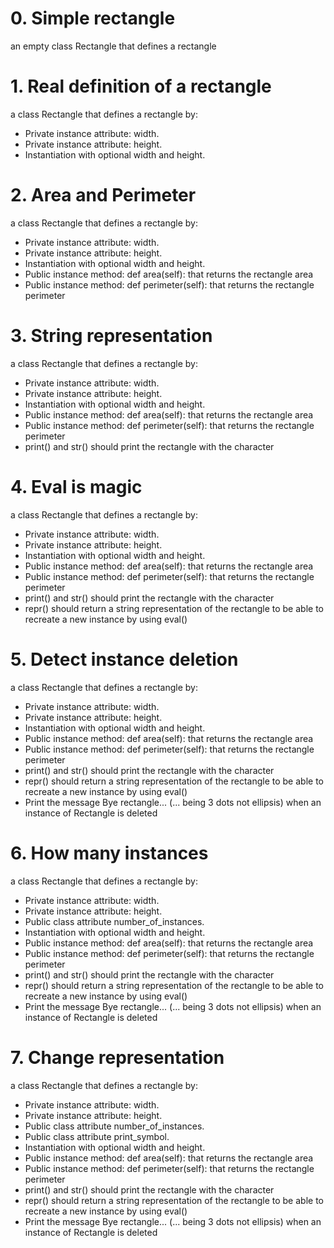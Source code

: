 # 0. Simple rectangle
an empty class Rectangle that defines a rectangle
# 1. Real definition of a rectangle
a class Rectangle that defines a rectangle by:
 * Private instance attribute: width.
 * Private instance attribute: height.
 * Instantiation with optional width and height.
# 2. Area and Perimeter
a class Rectangle that defines a rectangle by:
 * Private instance attribute: width.
 * Private instance attribute: height.
 * Instantiation with optional width and height.
 * Public instance method: def area(self): that returns the rectangle area
 * Public instance method: def perimeter(self): that returns the rectangle perimeter
# 3. String representation
a class Rectangle that defines a rectangle by:
 * Private instance attribute: width.
 * Private instance attribute: height.
 * Instantiation with optional width and height.
 * Public instance method: def area(self): that returns the rectangle area
 * Public instance method: def perimeter(self): that returns the rectangle perimeter
 * print() and str() should print the rectangle with the character
 # 4. Eval is magic
 a class Rectangle that defines a rectangle by:
 * Private instance attribute: width.
 * Private instance attribute: height.
 * Instantiation with optional width and height.
 * Public instance method: def area(self): that returns the rectangle area
 * Public instance method: def perimeter(self): that returns the rectangle perimeter
 * print() and str() should print the rectangle with the character
 * repr() should return a string representation of the rectangle to be able to recreate a new instance by using eval()
 # 5. Detect instance deletion
 a class Rectangle that defines a rectangle by:
 * Private instance attribute: width.
 * Private instance attribute: height.
 * Instantiation with optional width and height.
 * Public instance method: def area(self): that returns the rectangle area
 * Public instance method: def perimeter(self): that returns the rectangle perimeter
 * print() and str() should print the rectangle with the character
 * repr() should return a string representation of the rectangle to be able to recreate a new instance by using eval()
 * Print the message Bye rectangle... (... being 3 dots not ellipsis) when an instance of Rectangle is deleted
 # 6. How many instances
 a class Rectangle that defines a rectangle by:
 * Private instance attribute: width.
 * Private instance attribute: height.
 * Public class attribute number_of_instances.
 * Instantiation with optional width and height.
 * Public instance method: def area(self): that returns the rectangle area
 * Public instance method: def perimeter(self): that returns the rectangle perimeter
 * print() and str() should print the rectangle with the character
 * repr() should return a string representation of the rectangle to be able to recreate a new instance by using eval()
 * Print the message Bye rectangle... (... being 3 dots not ellipsis) when an instance of Rectangle is deleted
 # 7. Change representation
 a class Rectangle that defines a rectangle by:
 * Private instance attribute: width.
 * Private instance attribute: height.
 * Public class attribute number_of_instances.
 * Public class attribute print_symbol.
 * Instantiation with optional width and height.
 * Public instance method: def area(self): that returns the rectangle area
 * Public instance method: def perimeter(self): that returns the rectangle perimeter
 * print() and str() should print the rectangle with the character
 * repr() should return a string representation of the rectangle to be able to recreate a new instance by using eval()
 * Print the message Bye rectangle... (... being 3 dots not ellipsis) when an instance of Rectangle is deleted
 
